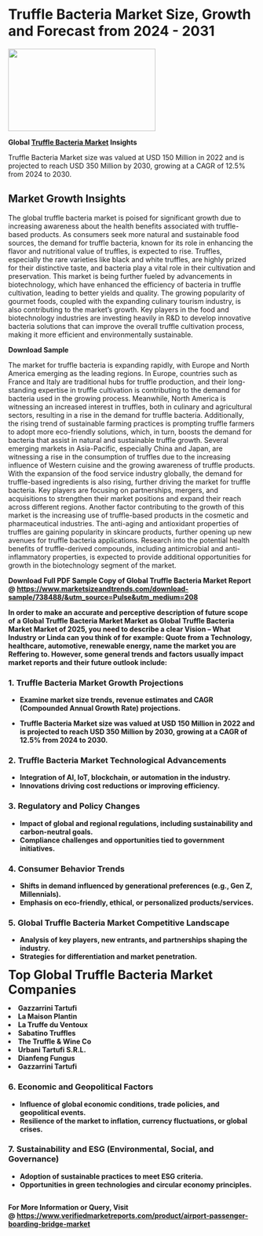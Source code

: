 <H1>Truffle Bacteria Market Size, Growth and Forecast from 2024 - 2031</H1><img class="aligncenter size-medium wp-image-584254" src="https://thirdeyenews.in/wp-content/uploads/2024/09/Global-Market-Research-300x168.jpeg" alt="" width="300" height="168" /><p><strong>Global&nbsp;<a href="https://www.marketsizeandtrends.com/download-sample/738488/&amp;utm_source=Pulse&amp;utm_medium=208">Truffle Bacteria Market</a> Insights</strong></p><p>Truffle Bacteria Market size was valued at USD 150 Million in 2022 and is projected to reach USD 350 Million by 2030, growing at a CAGR of 12.5% from 2024 to 2030.</p><p><h2>Market Growth Insights</h2> <p>The global truffle bacteria market is poised for significant growth due to increasing awareness about the health benefits associated with truffle-based products. As consumers seek more natural and sustainable food sources, the demand for truffle bacteria, known for its role in enhancing the flavor and nutritional value of truffles, is expected to rise. Truffles, especially the rare varieties like black and white truffles, are highly prized for their distinctive taste, and bacteria play a vital role in their cultivation and preservation. This market is being further fueled by advancements in biotechnology, which have enhanced the efficiency of bacteria in truffle cultivation, leading to better yields and quality. The growing popularity of gourmet foods, coupled with the expanding culinary tourism industry, is also contributing to the market’s growth. Key players in the food and biotechnology industries are investing heavily in R&D to develop innovative bacteria solutions that can improve the overall truffle cultivation process, making it more efficient and environmentally sustainable.</p> <p><strong>Download Sample</strong></p> <p>The market for truffle bacteria is expanding rapidly, with Europe and North America emerging as the leading regions. In Europe, countries such as France and Italy are traditional hubs for truffle production, and their long-standing expertise in truffle cultivation is contributing to the demand for bacteria used in the growing process. Meanwhile, North America is witnessing an increased interest in truffles, both in culinary and agricultural sectors, resulting in a rise in the demand for truffle bacteria. Additionally, the rising trend of sustainable farming practices is prompting truffle farmers to adopt more eco-friendly solutions, which, in turn, boosts the demand for bacteria that assist in natural and sustainable truffle growth. Several emerging markets in Asia-Pacific, especially China and Japan, are witnessing a rise in the consumption of truffles due to the increasing influence of Western cuisine and the growing awareness of truffle products. With the expansion of the food service industry globally, the demand for truffle-based ingredients is also rising, further driving the market for truffle bacteria. Key players are focusing on partnerships, mergers, and acquisitions to strengthen their market positions and expand their reach across different regions. Another factor contributing to the growth of this market is the increasing use of truffle-based products in the cosmetic and pharmaceutical industries. The anti-aging and antioxidant properties of truffles are gaining popularity in skincare products, further opening up new avenues for truffle bacteria applications. Research into the potential health benefits of truffle-derived compounds, including antimicrobial and anti-inflammatory properties, is expected to provide additional opportunities for growth in the biotechnology segment of the market. <p><strong></p><p><span class=""><strong>Download Full PDF Sample Copy of Global Truffle Bacteria Market Report</strong> @ <a href="https://www.marketsizeandtrends.com/download-sample/738488/&amp;utm_source=Pulse&amp;utm_medium=208" target="_blank">https://www.marketsizeandtrends.com/download-sample/738488/&amp;utm_source=Pulse&amp;utm_medium=208</a></span></p><p>In order to make an accurate and perceptive description of future scope of a Global&nbsp;Truffle Bacteria Market Market as Global&nbsp;Truffle Bacteria Market Market of 2025, you need to describe a clear Vision &ndash; What Industry or Linda can you think of for example: Quote from a Technology, healthcare, automotive, renewable energy, name the market you are Reffering to. However, some general trends and factors usually impact market reports and their future outlook include:</p><h3>1.&nbsp;<strong>Truffle Bacteria Market Growth Projections</strong></h3><ul><li>Examine market size trends, revenue estimates and CAGR (Compounded Annual Growth Rate) projections.</li><li><p>Truffle Bacteria Market size was valued at USD 150 Million in 2022 and is projected to reach USD 350 Million by 2030, growing at a CAGR of 12.5% from 2024 to 2030.</p></li></ul><h3>2.&nbsp;<strong>Truffle Bacteria Market Technological Advancements</strong></h3><ul><li>Integration of AI, IoT, blockchain, or automation in the industry.</li><li>Innovations driving cost reductions or improving efficiency.</li></ul><h3>3.&nbsp;<strong>Regulatory and Policy Changes</strong></h3><ul><li>Impact of global and regional regulations, including sustainability and carbon-neutral goals.</li><li>Compliance challenges and opportunities tied to government initiatives.</li></ul><h3>4.&nbsp;<strong>Consumer Behavior Trends</strong></h3><ul><li>Shifts in demand influenced by generational preferences (e.g., Gen Z, Millennials).</li><li>Emphasis on eco-friendly, ethical, or personalized products/services.</li></ul><h3>5.&nbsp;<strong>Global Truffle Bacteria Market Competitive Landscape</strong></h3><ul><li>Analysis of key players, new entrants, and partnerships shaping the industry.</li><li>Strategies for differentiation and market penetration.</li></ul><p data-pm-slice="1 1 []"><span style="color: inherit; font-family: inherit; font-size: 25px;">Top Global Truffle Bacteria Market Companies</span></p><div class="" data-test-id=""><p><li>Gazzarrini Tartufi</li><li> La Maison Plantin</li><li> La Truffe du Ventoux</li><li> Sabatino Truffles</li><li> The Truffle & Wine Co</li><li> Urbani Tartufi S.R.L.</li><li> Dianfeng Fungus</li><li> Gazzarrini Tartufi</li></p></div><h3>6.&nbsp;<strong>Economic and Geopolitical Factors</strong></h3><ul><li>Influence of global economic conditions, trade policies, and geopolitical events.</li><li>Resilience of the market to inflation, currency fluctuations, or global crises.</li></ul><h3>7.&nbsp;<strong>Sustainability and ESG (Environmental, Social, and Governance)</strong></h3><ul><li>Adoption of sustainable practices to meet ESG criteria.</li><li>Opportunities in green technologies and circular economy principles.</li></ul><h2><strong style="font-size: 14px;">For More Information or Query, Visit @&nbsp;</strong><a style="background-color: #ffffff; font-size: 14px;" href="https://www.marketsizeandtrends.com/report/truffle-bacteria-market/" target="_blank">https://www.verifiedmarketreports.com/product/airport-passenger-boarding-bridge-market</a></h2>
